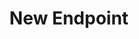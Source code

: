 ---
title: New Endpoint
excerpt: This is your first endpoint! Edit this page to start documenting your API.
api:
  file: test.json
  operationId: get_new-endpoint
hidden: false
---